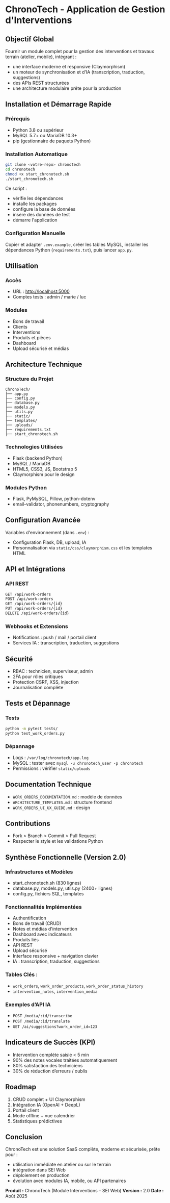 # ChronoTech - Application de Gestion d'Interventions

## Objectif Global

Fournir un module complet pour la gestion des interventions et travaux terrain (atelier, mobile), intégrant :

* une interface moderne et responsive (Claymorphism)
* un moteur de synchronisation et d’IA (transcription, traduction, suggestions)
* des APIs REST structurées
* une architecture modulaire prête pour la production

## Installation et Démarrage Rapide

### Prérequis

* Python 3.8 ou supérieur
* MySQL 5.7+ ou MariaDB 10.3+
* pip (gestionnaire de paquets Python)

### Installation Automatique

```bash
git clone <votre-repo> chronotech
cd chronotech
chmod +x start_chronotech.sh
./start_chronotech.sh
```

Ce script :

* vérifie les dépendances
* installe les packages
* configure la base de données
* insère des données de test
* démarre l'application

### Configuration Manuelle

Copier et adapter `.env.example`, créer les tables MySQL, installer les dépendances Python (`requirements.txt`), puis lancer `app.py`.

## Utilisation

### Accès

* URL : [http://localhost:5000](http://localhost:5000)
* Comptes tests : admin / marie / luc

### Modules

* Bons de travail
* Clients
* Interventions
* Produits et pièces
* Dashboard
* Upload sécurisé et médias

## Architecture Technique

### Structure du Projet

```
ChronoTech/
├── app.py
├── config.py
├── database.py
├── models.py
├── utils.py
├── static/
├── templates/
├── uploads/
├── requirements.txt
├── start_chronotech.sh
```

### Technologies Utilisées

* Flask (backend Python)
* MySQL / MariaDB
* HTML5, CSS3, JS, Bootstrap 5
* Claymorphism pour le design

### Modules Python

* Flask, PyMySQL, Pillow, python-dotenv
* email-validator, phonenumbers, cryptography

## Configuration Avancée

Variables d'environnement (dans `.env`) :

* Configuration Flask, DB, upload, IA
* Personnalisation via `static/css/claymorphism.css` et les templates HTML

## API et Intégrations

### API REST

```bash
GET /api/work-orders
POST /api/work-orders
GET /api/work-orders/{id}
PUT /api/work-orders/{id}
DELETE /api/work-orders/{id}
```

### Webhooks et Extensions

* Notifications : push / mail / portail client
* Services IA : transcription, traduction, suggestions

## Sécurité

* RBAC : technicien, superviseur, admin
* 2FA pour rôles critiques
* Protection CSRF, XSS, injection
* Journalisation complète

## Tests et Dépannage

### Tests

```bash
python -m pytest tests/
python test_work_orders.py
```

### Dépannage

* Logs : `/var/log/chronotech/app.log`
* MySQL : tester avec `mysql -u chronotech_user -p chronotech`
* Permissions : vérifier `static/uploads`

## Documentation Technique

* `WORK_ORDERS_DOCUMENTATION.md` : modèle de données
* `ARCHITECTURE_TEMPLATES.md` : structure frontend
* `WORK_ORDERS_UI_UX_GUIDE.md` : design

## Contributions

* Fork > Branch > Commit > Pull Request
* Respecter le style et les validations Python

## Synthèse Fonctionnelle (Version 2.0)

### Infrastructures et Modèles

* start\_chronotech.sh (830 lignes)
* database.py, models.py, utils.py (2400+ lignes)
* config.py, fichiers SQL, templates

### Fonctionnalités Implémentées

* Authentification
* Bons de travail (CRUD)
* Notes et médias d'intervention
* Dashboard avec indicateurs
* Produits liés
* API REST
* Upload sécurisé
* Interface responsive + navigation clavier
* IA : transcription, traduction, suggestions

### Tables Clés :

* `work_orders`, `work_order_products`, `work_order_status_history`
* `intervention_notes`, `intervention_media`

### Exemples d’API IA

* `POST /media/:id/transcribe`
* `POST /media/:id/translate`
* `GET /ai/suggestions?work_order_id=123`

## Indicateurs de Succès (KPI)

* Intervention complète saisie < 5 min
* 90% des notes vocales traitées automatiquement
* 80% satisfaction des techniciens
* 30% de réduction d’erreurs / oublis

## Roadmap

1. CRUD complet + UI Claymorphism
2. Intégration IA (OpenAI + DeepL)
3. Portail client
4. Mode offline + vue calendrier
5. Statistiques prédictives

## Conclusion

ChronoTech est une solution SaaS complète, moderne et sécurisée, prête pour :

* utilisation immédiate en atelier ou sur le terrain
* intégration dans SEI Web
* déploiement en production
* évolution avec modules IA, mobile, ou API partenaires

**Produit :** ChronoTech (Module Interventions – SEI Web)
**Version :** 2.0
**Date :** Août 2025
